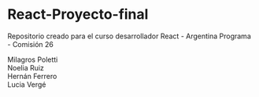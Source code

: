 # React-Proyecto-final
Repositorio creado para el curso desarrollador React - Argentina Programa - Comisión 26

Milagros Poletti <br>
Noelia Ruiz <br>
Hernán Ferrero <br>
Lucia Vergé <br>
